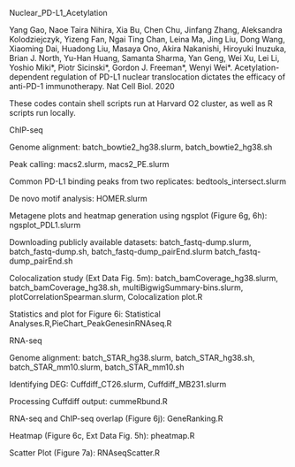 Nuclear_PD-L1_Acetylation


Yang Gao, Naoe Taira Nihira, Xia Bu, Chen Chu, Jinfang Zhang, Aleksandra Kolodziejczyk, Yizeng Fan, 
Ngai Ting Chan, Leina Ma, Jing Liu, Dong Wang, Xiaoming Dai, Huadong Liu, Masaya Ono, 
Akira Nakanishi, Hiroyuki Inuzuka, Brian J. North, Yu-Han Huang, Samanta Sharma, Yan Geng, 
Wei Xu, Lei Li, Yoshio Miki*, Piotr Sicinski*, Gordon J. Freeman*, Wenyi Wei*. Acetylation-dependent regulation of PD-L1 nuclear translocation 
dictates the efficacy of anti-PD-1 immunotherapy. Nat Cell Biol. 2020


These codes contain shell scripts run at Harvard O2 cluster, as well as R scripts run locally.


ChIP-seq

Genome alignment: batch_bowtie2_hg38.slurm, batch_bowtie2_hg38.sh

Peak calling: macs2.slurm, macs2_PE.slurm

Common PD-L1 binding peaks from two replicates: bedtools_intersect.slurm

De novo motif analysis: HOMER.slurm

Metagene plots and heatmap generation using ngsplot (Figure 6g, 6h): ngsplot_PDL1.slurm

Downloading publicly available datasets: batch_fastq-dump.slurm, batch_fastq-dump.sh, batch_fastq-dump_pairEnd.slurm batch_fastq-dump_pairEnd.sh

Colocalization study (Ext Data Fig. 5m): batch_bamCoverage_hg38.slurm, batch_bamCoverage_hg38.sh, multiBigwigSummary-bins.slurm, plotCorrelationSpearman.slurm, Colocalization plot.R

Statistics and plot for Figure 6i: Statistical Analyses.R,PieChart_PeakGenesinRNAseq.R



RNA-seq

Genome alignment: batch_STAR_hg38.slurm, batch_STAR_hg38.sh, batch_STAR_mm10.slurm, batch_STAR_mm10.sh

Identifying DEG: Cuffdiff_CT26.slurm, Cuffdiff_MB231.slurm

Processing Cuffdiff output: cummeRbund.R

RNA-seq and ChIP-seq overlap (Figure 6j): GeneRanking.R

Heatmap (Figure 6c, Ext Data Fig. 5h): pheatmap.R

Scatter Plot (Figure 7a): RNAseqScatter.R
 